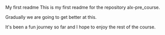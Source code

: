 My first readme
This is my first readme for the repository alx-pre_course.

Gradually we are going to get better at this.

It's been a fun journey so far and I hope to enjoy the rest of the course.

 
